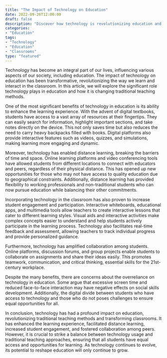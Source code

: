 ```yaml
---
title: "The Impact of Technology on Education"
date: 2022-09-26T12:00:00
draft: false
description: "Discover how technology is revolutionizing education and transforming classrooms."
categories:
- "Education"
tags:
- "Technology"
- "Education"
- "Classrooms"
type: "featured"
---
```


Technology has become an integral part of our lives, influencing various aspects of our society, including education. The impact of technology on education has been transformative, revolutionizing the way we learn and interact in the classroom. In this article, we will explore the significant role technology plays in education and how it is changing traditional teaching methods.

One of the most significant benefits of technology in education is its ability to enhance the learning experience. With the advent of digital textbooks, students have access to a vast array of resources at their fingertips. They can easily search for information, highlight important sections, and take notes directly on the device. This not only saves time but also reduces the need to carry heavy backpacks filled with books. Digital platforms also provide interactive features such as videos, quizzes, and simulations, making learning more engaging and dynamic.

Moreover, technology has enabled distance learning, breaking the barriers of time and space. Online learning platforms and video conferencing tools have allowed students from different locations to connect with educators and peers, regardless of their physical distance. This has opened up new opportunities for those who may not have access to quality education due to geographical constraints. Additionally, distance learning has provided flexibility to working professionals and non-traditional students who can now pursue education while balancing their other commitments.

Incorporating technology in the classroom has also proven to increase student engagement and participation. Interactive whiteboards, educational apps, and multimedia tools allow teachers to create interactive lessons that cater to different learning styles. Visual aids and interactive activities make complex concepts easier to understand and help students actively participate in the learning process. Technology also facilitates real-time feedback and assessment, allowing teachers to track individual progress and provide personalized guidance.

Furthermore, technology has amplified collaboration among students. Online platforms, discussion forums, and group projects enable students to collaborate on assignments and share their ideas easily. This promotes teamwork, communication, and critical thinking, essential skills for the 21st-century workplace.

Despite the many benefits, there are concerns about the overreliance on technology in education. Some argue that excessive screen time and reduced face-to-face interaction may have negative effects on social skills development. Additionally, the digital divide between students who have access to technology and those who do not poses challenges to ensure equal opportunities for all.

In conclusion, technology has had a profound impact on education, revolutionizing traditional teaching methods and transforming classrooms. It has enhanced the learning experience, facilitated distance learning, increased student engagement, and fostered collaboration among peers. However, it is crucial to strike a balance between technology usage and traditional teaching approaches, ensuring that all students have equal access and opportunities for learning. As technology continues to evolve, its potential to reshape education will only continue to grow.
